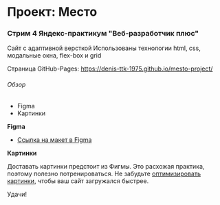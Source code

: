 # Проект: Место

### Стрим 4 Яндекс-практикум "Веб-разработчик плюс"

Сайт с адаптивной версткой Использованы технологии html, css, модальные окна, flex-box и grid

Страница GitHub-Pages: https://denis-ttk-1975.github.io/mesto-project/

###### Обзор

- Figma
- Картинки

**Figma**

- [Ссылка на макет в Figma](https://www.figma.com/file/2cn9N9jSkmxD84oJik7xL7/JavaScript.-Sprint-4?node-id=0%3A1)

**Картинки**

Доставать картинки предстоит из Фигмы. Это расхожая практика, поэтому полезно потренироваться. Не забудьте [оптимизировать картинки](https://tinypng.com/), чтобы ваш сайт загружался быстрее.

Удачи!
